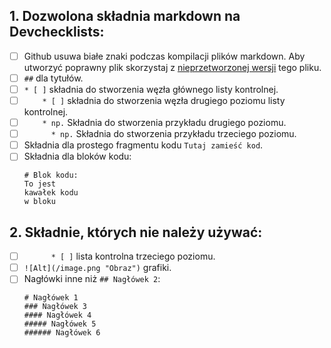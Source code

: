 ## 1. Dozwolona składnia markdown na Devchecklists:
  * [ ] Github usuwa białe znaki podczas kompilacji plików markdown. Aby utworzyć poprawny plik skorzystaj z [nieprzetworzonej wersji](https://raw.githubusercontent.com/vintasoftware/devchecklists-template/master/checklist-pl.md) tego pliku.
  * [ ] `##` dla tytułów.
  * [ ] `* [ ]` składnia do stworzenia węzła głównego listy kontrolnej.
  * [ ] `    * [ ]` składnia do stworzenia węzła drugiego poziomu listy kontrolnej.
  * [ ] `    * np.` Składnia do stworzenia przykładu drugiego poziomu.
  * [ ] `      * np.` Składnia do stworzenia przykładu trzeciego poziomu.
  * [ ] Składnia dla prostego fragmentu kodu `Tutaj zamieść kod`.
  * [ ] Składnia dla bloków kodu:
    ```
    # Blok kodu:
	To jest
	kawałek kodu
	w bloku
    ```

## 2. Składnie, których nie należy używać:
  * [ ] `      * [ ]` lista kontrolna trzeciego poziomu.
  * [ ] `![Alt](/image.png "Obraz")` grafiki.
  * [ ] Nagłówki inne niż `## Nagłówek 2`:
      ```
      # Nagłówek 1
      ### Nagłówek 3
      #### Nagłówek 4
      ##### Nagłówek 5
      ###### Nagłówek 6 
      ```
